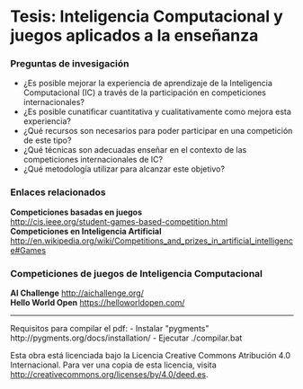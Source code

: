 Tesis: Inteligencia Computacional y juegos aplicados a la enseñanza
======

<h3>Preguntas de invesigación</h3>

<ul>
<li>¿Es posible mejorar la experiencia de aprendizaje de la Inteligencia Computacional (IC) a través de la participación en competiciones internacionales?</li>

<li>¿Es posible cunatificar cuantitativa y cualitativamente como mejora esta experiencia?</li>

<li>¿Qué recursos son necesarios para poder participar en una competición de este tipo?</li>

<li>¿Qué técnicas son adecuadas enseñar en el contexto de las competiciones internacionales de IC?</li>

<li>¿Qué metodología utilizar para alcanzar este objetivo?</li>
</ul>

<h3>Enlaces relacionados</h3>

<b>Competiciones basadas en juegos</b><br>
http://cis.ieee.org/student-games-based-competition.html<br>
<b>Competiciones en Inteligencia Artificial</b><br>
http://en.wikipedia.org/wiki/Competitions_and_prizes_in_artificial_intelligence#Games


<h3>Competiciones de juegos de Inteligencia Computacional</h3>

<b>AI Challenge</b> http://aichallenge.org/<br>
<b>Hello World Open</b> https://helloworldopen.com/<br>

<hr>
Requisitos para compilar el pdf:
- Instalar "pygments" http://pygments.org/docs/installation/
- Ejecutar ./compilar.bat

Esta obra está licenciada bajo la Licencia Creative Commons Atribución 4.0 Internacional. Para ver una copia de esta licencia, visita http://creativecommons.org/licenses/by/4.0/deed.es.
